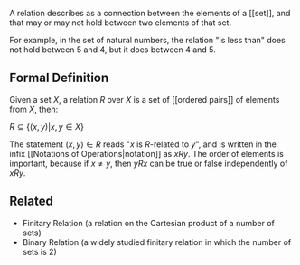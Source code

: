 A relation describes as a connection between the elements of a [[set]], and that may or may not hold between two elements of that set.

For example, in the set of natural numbers, the relation "is less than" does not hold between 5 and 4, but it does between 4 and 5.

## Formal Definition
Given a set $X$, a relation $R$ over $X$ is a set of [[ordered pairs]] of elements from $X$, then:

$R \subseteq \{(x,y)|x,y \in X\}$

The statement $(x,y) \in R$ reads "$x$ is $R$-related to $y$", and is written in the infix [[Notations of Operations|notation]] as $xRy$. The order of elements is important, because if $x \neq y$, then $yRx$ can be true or false independently of $xRy$.

## Related
- Finitary Relation (a relation on the Cartesian product of a number of sets)
- Binary Relation (a widely studied finitary relation in which the number of sets is 2)